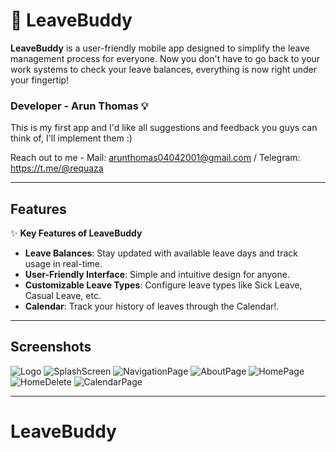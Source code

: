 # 🚀 **LeaveBuddy**  

**LeaveBuddy** is a user-friendly mobile app designed to simplify the leave management process for everyone. Now you don't have to go back to your work systems to check your leave balances, everything is now right under your fingertip!

### **Developer - Arun Thomas** 💡

This is my first app and I'd like all suggestions and feedback you guys can think of, I'll implement them :)

Reach out to me - Mail: arunthomas04042001@gmail.com / Telegram: https://t.me/@requaza 

---

## **Features**

✨ **Key Features of LeaveBuddy**  
- **Leave Balances**: Stay updated with available leave days and track usage in real-time.  
- **User-Friendly Interface**: Simple and intuitive design for anyone.  
- **Customizable Leave Types**: Configure leave types like Sick Leave, Casual Leave, etc.  
- **Calendar**: Track your history of leaves through the Calendar!.  

---

## **Screenshots**

![Logo](https://github.com/user-attachments/assets/942a7b0b-b42e-4703-9f46-9deab762c8eb)
![SplashScreen](https://github.com/user-attachments/assets/ed356eae-ae92-4ae8-9144-3a45c5a82210)
![NavigationPage](https://github.com/user-attachments/assets/7634d09d-d3d2-4bc6-8944-0deb12a9d286)
![AboutPage](https://github.com/user-attachments/assets/3b570728-fd7d-49ce-88f9-7ff78758a821)
![HomePage](https://github.com/user-attachments/assets/af0b6093-7a70-49b5-9290-839c83fd4ec0)
![HomeDelete](https://github.com/user-attachments/assets/e3a10a53-be3b-4087-95f0-f68dec9f6891)
![CalendarPage](https://github.com/user-attachments/assets/6cf4130b-a843-4d60-8b00-1871028f268b)

---

# LeaveBuddy
